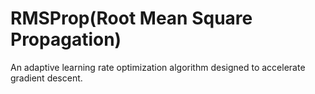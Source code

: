 # RMSProp(Root Mean Square Propagation)
An adaptive learning rate optimization algorithm designed to accelerate gradient descent.
